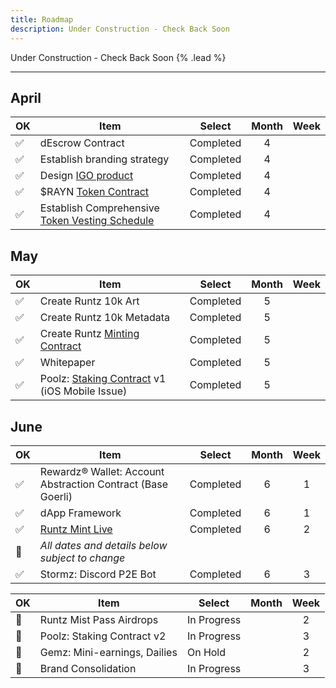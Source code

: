 ```yaml
---
title: Roadmap
description: Under Construction - Check Back Soon
---
```


Under Construction - Check Back Soon {% .lead %}

---

## April

| OK            | Item          | Select        | Month           | Week
| ------------- | ------------- | ------------- | :-------------: | :-------------: |
| ✅            | dEscrow Contract  | Completed | 4 | |
| ✅            | Establish branding strategy  | Completed | 4 | |
| ✅            | Design [IGO product](/docs/features/ai-powered-games/high-orbit)  | Completed | 4 | |
| ✅            | $RAYN [Token Contract](https://etherscan.io/token/0x562d8e607bed7fc183ca84c0362c853680b99638) | Completed | 4 | |
| ✅            | Establish Comprehensive [Token Vesting Schedule](https://www.team.finance/view-coin/0x562D8e607bed7Fc183Ca84C0362c853680b99638?name=Rewardz%20Automated%20Yield%20Network&symbol=RAYN&chainid=0x1) | Completed | 4 | |

## May

| OK            | Item          | Select        | Month           | Week
| ------------- | ------------- | ------------- | :-------------: | :-------------: |
| ✅            | Create Runtz 10k Art  | Completed | 5 | |
| ✅            | Create Runtz 10k Metadata  | Completed | 5 | |
| ✅            | Create Runtz [Minting Contract](https://etherscan.io/address/0xC687488603BC90B344C7c8d64C5BCc151D7bDc95)  | Completed | 5 | |
| ✅            | Whitepaper | Completed | 5 | |
| ✅            | Poolz: [Staking Contract](https://etherscan.io/address/0xf0f3794d6c174db5d11c322a07c1dd88c2b17a25) v1 (iOS Mobile Issue) | Completed | 5 | |


## June

| OK            | Item          | Select        | Month           | Week
| ------------- | ------------- | ------------- | :-------------: | :-------------: |
| ✅            | Rewardz® Wallet: Account Abstraction Contract (Base Goerli) | Completed | 6 | 1 |
| ✅            | dApp Framework | Completed | 6 | 1 |
| ✅            | [Runtz Mint Live](https://opensea.io/collection/runtzcommunity)  | Completed | 6 | 2 |
| 🔲            | *All dates and details below subject to change* |
| ✅            | Stormz: Discord P2E Bot | Completed | 6 | 3 |



| OK            | Item          | Select        | Month           | Week
| ------------- | ------------- | ------------- | :-------------: | :-------------: |
| 🔲            | Runtz Mist Pass Airdrops | In Progress |  | 2 |
| 🔲            | Poolz: Staking Contract v2 | In Progress |  | 3 |
| 🔲            | Gemz: Mini-earnings, Dailies  | On Hold |  | 2 |
| 🔲            | Brand Consolidation | In Progress |  | 3 |
